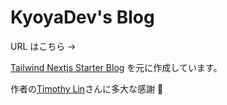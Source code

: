 # KyoyaDev's Blog

URL はこちら →

[Tailwind Nextjs Starter Blog](https://github.com/timlrx/tailwind-nextjs-starter-blog) を元に作成しています。

作者の[Timothy Lin](https://www.timrlx.com)さんに多大な感謝 🙏
